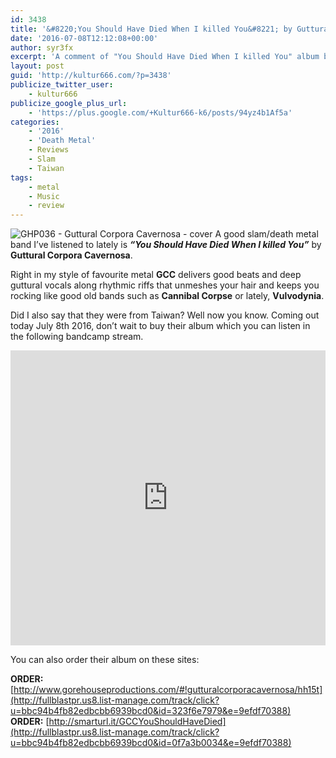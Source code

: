 ```yaml
---
id: 3438
title: '&#8220;You Should Have Died When I killed You&#8221; by Guttural Corpora Cavernosa &#8211; A Comment'
date: '2016-07-08T12:12:08+00:00'
author: syr3fx
excerpt: 'A comment of "You Should Have Died When I killed You" album by Guttural Corpora Cavernosa (2016).'
layout: post
guid: 'http://kultur666.com/?p=3438'
publicize_twitter_user:
    - kultur666
publicize_google_plus_url:
    - 'https://plus.google.com/+Kultur666-k6/posts/94yz4b1Af5a'
categories:
    - '2016'
    - 'Death Metal'
    - Reviews
    - Slam
    - Taiwan
tags:
    - metal
    - Music
    - review
---
```


![GHP036 - Guttural Corpora Cavernosa - cover](http://localhost:8080/wp-content/uploads/2016/07/ghp036-guttural-corpora-cavernosa-cover.jpg?w=680) A good slam/death metal band I’ve listened to lately is ***“You Should Have Died When I killed You”*** by **Guttural Corpora Cavernosa**.

Right in my style of favourite metal **GCC** delivers good beats and deep guttural vocals along rhythmic riffs that unmeshes your hair and keeps you rocking like good old bands such as **Cannibal Corpse** or lately, **Vulvodynia**.

Did I also say that they were from Taiwan? Well now you know. Coming out today July 8th 2016, don’t wait to buy their album which you can listen in the following bandcamp stream.

<iframe style="border: 0; width: 100%; height: 472px;" src="https://bandcamp.com/EmbeddedPlayer/album=1629493915/size=large/bgcol=333333/linkcol=e99708/tracklist=false/transparent=true/" seamless></iframe>

You can also order their album on these sites:

**ORDER:** [http://www.gorehouseproductions.com/#!gutturalcorporacavernosa/hh15t](http://fullblastpr.us8.list-manage.com/track/click?u=bbc94b4fb82edbcbb6939bcd0&id=323f6e7979&e=9efdf70388)
**ORDER:** [http://smarturl.it/GCCYouShouldHaveDied](http://fullblastpr.us8.list-manage.com/track/click?u=bbc94b4fb82edbcbb6939bcd0&id=0f7a3b0034&e=9efdf70388)